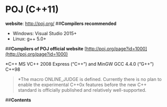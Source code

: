 # **POJ (C++11)**
**website**: http://poj.org/
##**Compilers recommended**
* Windows: Visual Studio 2015+
* Linux: g++ 5.0+

##**Compilers of POJ official website**
[http://poj.org/page?id=1000](http://poj.org/page?id=1000)

*C++	MS VC++ 2008 Express (“C++”) and MinGW GCC 4.4.0 (“G++”)	C++98	
>*The macro ONLINE_JUDGE is defined.
Currently there is no plan to enable the experimental C++0x features before the new C++ standard is officially published and relatively well-supported.

##**Contents**

